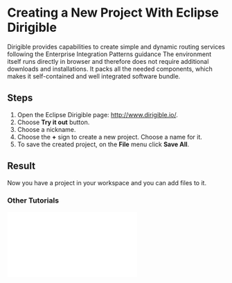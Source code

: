 # **Creating a New Project With Eclipse Dirigible** 

Dirigible provides capabilities to create simple and dynamic routing services following the Enterprise Integration Patterns guidance
The environment itself runs directly in browser and therefore does not require additional downloads and installations. It packs all the needed components, which makes it self-contained and well integrated software bundle.

## **Steps**
1. Open the Eclipse Dirigible page: http://www.dirigible.io/.
2. Choose **Try it out** button.
3. Choose a nickname.
4. Choose the **+** sign to create a new project. Choose a name for it.
5. To save the created project, on the **File** menu click **Save All**.

## **Result**
Now you have a project in your workspace and you can add files to it.


### **Other Tutorials**
![3. Encoding and Decoding URLs](3EncodingAndDecodingURLs.md)
